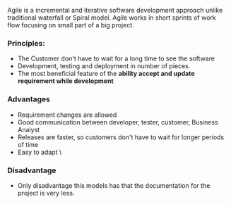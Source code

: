 Agile is a incremental and iterative software development approach unlike traditional waterfall or Spiral model. 
Agile works in short sprints of work flow focusing on small part of a big project. 

### Principles:
- The Customer don't have to wait for a long time to see the software 
- Development, testing and deployment in number of pieces.
- The most beneficial feature of the **ability accept and update requirement while development** 

### Advantages 
- Requirement changes are allowed
- Good communication between developer, tester, customer, Business Analyst
- Releases are faster, so customers don't have to wait for longer periods of time 
- Easy to adapt \

### Disadvantage 
- Only disadvantage this models has that the documentation for the project is very less. 